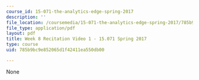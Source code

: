 ```yaml
---
course_id: 15-071-the-analytics-edge-spring-2017
description: ''
file_location: /coursemedia/15-071-the-analytics-edge-spring-2017/785b9bc9e852065d1f42411ea550db00_MIT15_071S17_Unit8_Recitation.pdf
file_type: application/pdf
layout: pdf
title: Week 8 Recitation Video 1 - 15.071 Spring 2017
type: course
uid: 785b9bc9e852065d1f42411ea550db00

---
```

None